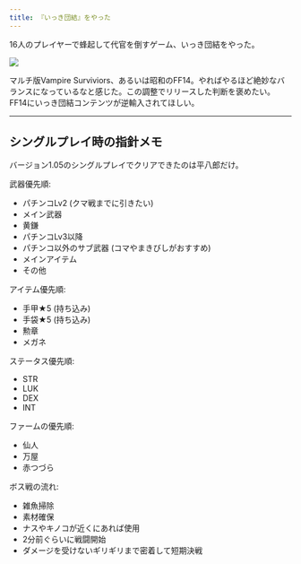 ```yaml
---
title: 『いっき団結』をやった
---
```

16人のプレイヤーで蜂起して代官を倒すゲーム、いっき団結をやった。

![](https://lh3.googleusercontent.com/docs/AG8NV2Yh2TZCEwHeMBBln9AlzNwMv9MnNNiyVYy5f8Q2KFlDFgIAkY9Z3BhOoyjMIPXAblgOv52WqeCtLev0ylHvfbu6_DkfwsQjKNl_NCAZkT5_6HZuS6K2Ssi9CPtjamMCghNuXG4UtEbAqLKyoXWq_2wRZpnyUsNoq6MsbOPv6uiEghjGCQUfEqVrMH8B09CxxdRyURLJ_eGLUHXWRw4C4_KwHGdxNR93ZwltrPsvxSBTzy2LCPFenl1L0GwUwUPvA7LKZdl5nwgVIJQuVQGEvd1lTpH_5-Nxr9dTii59DGUjKXTWMWETXV_el1qKYyipVZgZ97TFbkYWtt-ZAadOlIR_H10Aq_86VGyURVpTEtbP8zW0fbfDgg5H0Xj_ECF-TQk_D6535skoha2XXG_EgwPAVeQEnpNSiQR8PmfF627ie3R9IoKwIsotY-k7LbKXtDhiTahyh-gwPCwwzztZBBFPuDoFQWXDvhu33B3waGbL1HOhDRzNhBI4Zz9YvB9mYkPPASGqO3_XMQSvW1mmMtxZZVj5dk4tc3FG6GFy-lG7qG5zBtZUx063iokZeiJ5p7KcK_d3jzt8PIpsBg2I31QfieSF47AmvipuQzbvrKzb-j-jzzfbj4cLNLqqZH_D0OsPJzc6jj7EIXSr6urjQ9Zhzyd7dm6PCDhOH9xrCrLQDUjPlsjKJ3nohbWC2WdIWz2M3FPwLpNa5HPPIrHUz4SyYd3DspPD_cCZHoIj0cCq0eEM4m1F7Vb8ZxY2W2JKPV-I3_APagEQe_ABE1xiDcc-sfEMVhDWZtRQ0XYWvNwU1ggYJhAXLtEFD7AjOlrHAlmn7Hbdzg8F1hJ11hTODoVCaLbM5YB2ZAqrKaWZWPrtzQIA-cNlx9-MV9YrMiUBTdpCd6p-XhvkqboNtXnIuBhUbR-XhIUTR1QtMVseH7hgT2f5J2D8Uc28AFm8e7QBEPlyMOhG8xu6JCa-CmchYHWGW09YsZutfC44x3p4hdnh6iC-2O5RTljmduTA6o0i1ii8JQwvRKVm3kVvZHJ3KyPhbu6SOaOEXytPtiLWiupqCR3XJFFFwLQM_GCtSg8ejd9n61UQbw0IJL40A290bzI2flcyrVospJuydFN_6F4T3rRBERk0ZiMjhZFfMAJxiywIFMSXMgfRB4_kYJV-EhL1WU3PlYOQkJd7dc_PtUSfgMM4r3-ZYIXvAIRnXfuOcI8lEjM4_SV6IsS6kOXcKQuQto-F6Ipu4Zu9dpOMkEFqeKmZoA)

マルチ版Vampire Surviviors、あるいは昭和のFF14。やればやるほど絶妙なバランスになっているなと感じた。この調整でリリースした判断を褒めたい。FF14にいっき団結コンテンツが逆輸入されてほしい。

* * *

シングルプレイ時の指針メモ
-------------

バージョン1.05のシングルプレイでクリアできたのは平八郎だけ。

武器優先順:

*   パチンコLv2 (クマ戦までに引きたい)
*   メイン武器
*   黄鎌
*   パチンコLv3以降
*   パチンコ以外のサブ武器 (コマやまきびしがおすすめ)
*   メインアイテム
*   その他

アイテム優先順:

*   手甲★5 (持ち込み)
*   手袋★5 (持ち込み)
*   勲章
*   メガネ

ステータス優先順:

*   STR
*   LUK
*   DEX
*   INT

ファームの優先順:

*   仙人
*   万屋
*   赤つづら

ボス戦の流れ:

*   雑魚掃除
*   素材確保
*   ナスやキノコが近くにあれば使用
*   2分前ぐらいに戦闘開始
*   ダメージを受けないギリギリまで密着して短期決戦
